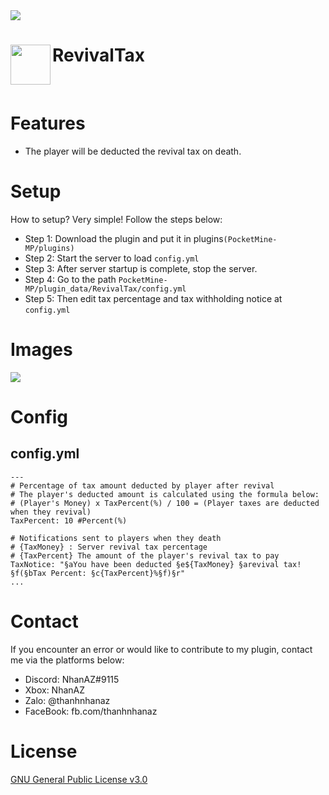 <img src="https://github.com/NhanAZ/RevivalTax/blob/main/images/NhanAZ.gif" />

<h1>RevivalTax<img src="https://github.com/NhanAZ/RevivalTax/blob/main/images/icon.png" height="64" width="64"  align="left"></img></h1><br/>

# Features
- The player will be deducted the revival tax on death.

# Setup
How to setup? Very simple! Follow the steps below:
- Step 1: Download the plugin and put it in plugins`(PocketMine-MP/plugins)`
- Step 2: Start the server to load `config.yml`
- Step 3: After server startup is complete, stop the server.
- Step 4: Go to the path `PocketMine-MP/plugin_data/RevivalTax/config.yml`
- Step 5: Then edit tax percentage and tax withholding notice at `config.yml`

# Images
<img src="https://github.com/NhanAZ/RevivalTax/blob/main/images/ingame.png" />

# Config
## config.yml
```
---
# Percentage of tax amount deducted by player after revival
# The player's deducted amount is calculated using the formula below:
# (Player's Money) x TaxPercent(%) / 100 = (Player taxes are deducted when they revival)
TaxPercent: 10 #Percent(%)

# Notifications sent to players when they death
# {TaxMoney} : Server revival tax percentage
# {TaxPercent} The amount of the player's revival tax to pay
TaxNotice: "§aYou have been deducted §e${TaxMoney} §arevival tax! §f(§bTax Percent: §c{TaxPercent}%§f)§r"
...
```

# Contact
If you encounter an error or would like to contribute to my plugin, contact me via the platforms below:
- Discord: NhanAZ#9115
- Xbox: NhanAZ
- Zalo: @thanhnhanaz
- FaceBook: fb.com/thanhnhanaz

# License
[GNU General Public License v3.0](https://www.gnu.org/licenses/gpl-3.0.html)
